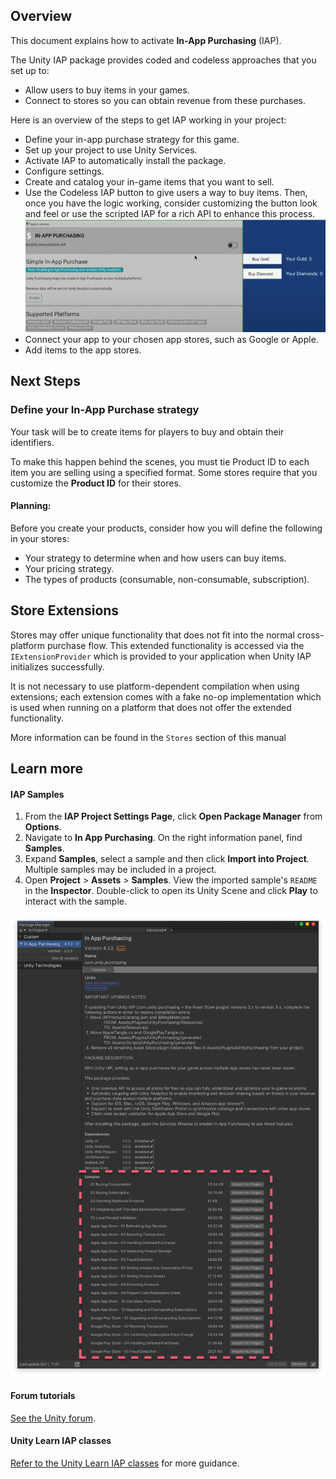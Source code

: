 ## Overview

This document explains how to activate **In-App Purchasing** (IAP).

The Unity IAP package provides coded and codeless approaches that you set up to:
- Allow users to buy items in your games.
- Connect to stores so you can obtain revenue from these purchases.

Here is an overview of the steps to get IAP working in your project:

- Define your in-app purchase strategy for this game.
- Set up your project to use Unity Services.
- Activate IAP to automatically install the package.
- Configure settings.
- Create and catalog your in-game items that you want to sell.
- Use the Codeless IAP button to give users a way to buy items. Then, once you have the logic working, consider customizing the button look and feel or use the scripted IAP for a rich API to enhance this process. ![Demo](images/IAP-DemoButtons.png)
- Connect your app to your chosen app stores, such as Google or Apple.
- Add items to the app stores.

## Next Steps

### Define your In-App Purchase strategy

Your task will be to create items for players to buy and obtain their identifiers.

To make this happen behind the scenes, you must tie Product ID to each item you are selling using a specified format. Some stores require that you customize the **Product ID** for their stores.

#### Planning:

Before you create your products, consider how you will define the following in your stores:

- Your strategy to determine when and how users can buy items.
- Your pricing strategy.
- The types of products (consumable, non-consumable, subscription).

## Store Extensions

Stores may offer unique functionality that does not fit into the normal cross-platform purchase flow. This extended functionality is accessed via the ``IExtensionProvider`` which is provided to your application when Unity IAP initializes successfully.

It is not necessary to use platform-dependent compilation when using extensions; each extension comes with a fake no-op implementation which is used when running on a platform that does not offer the extended functionality.

More information can be found in the `Stores` section of this manual

## Learn more

#### IAP Samples

1. From the **IAP Project Settings Page**, click **Open Package Manager** from **Options**.
2. Navigate to **In App Purchasing**. On the right information panel, find **Samples**.
3. Expand **Samples**, select a sample and then click **Import into Project**.  Multiple samples may be included in a project.
4. Open **Project** > **Assets** > **Samples**. View the imported sample's `README` in the **Inspector**. Double-click to open its Unity Scene and click **Play** to interact with the sample.

![Samples](images/IAP-Samples.png)

#### Forum tutorials

[See the Unity forum](https://forum.unity.com/threads/sample-iap-project.529555/).

#### Unity Learn IAP classes

[Refer to the Unity Learn IAP classes](https://learn.unity.com/tutorial/unity-iap) for more guidance.

